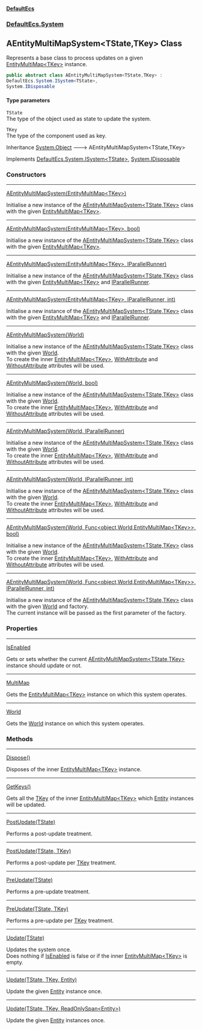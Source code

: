 #### [DefaultEcs](index.md 'index')
### [DefaultEcs.System](index.md#DefaultEcs_System 'DefaultEcs.System')
## AEntityMultiMapSystem&lt;TState,TKey&gt; Class
Represents a base class to process updates on a given [EntityMultiMap&lt;TKey&gt;](EntityMultiMap_TKey_.md 'DefaultEcs.EntityMultiMap&lt;TKey&gt;') instance.  
```csharp
public abstract class AEntityMultiMapSystem<TState,TKey> :
DefaultEcs.System.ISystem<TState>,
System.IDisposable
```
#### Type parameters
<a name='DefaultEcs_System_AEntityMultiMapSystem_TState_TKey__TState'></a>
`TState`  
The type of the object used as state to update the system.
  
<a name='DefaultEcs_System_AEntityMultiMapSystem_TState_TKey__TKey'></a>
`TKey`  
The type of the component used as key.
  

Inheritance [System.Object](https://docs.microsoft.com/en-us/dotnet/api/System.Object 'System.Object') &#129106; AEntityMultiMapSystem&lt;TState,TKey&gt;  

Implements [DefaultEcs.System.ISystem&lt;](ISystem_T_.md 'DefaultEcs.System.ISystem&lt;T&gt;')[TState](AEntityMultiMapSystem_TState_TKey_.md#DefaultEcs_System_AEntityMultiMapSystem_TState_TKey__TState 'DefaultEcs.System.AEntityMultiMapSystem&lt;TState,TKey&gt;.TState')[&gt;](ISystem_T_.md 'DefaultEcs.System.ISystem&lt;T&gt;'), [System.IDisposable](https://docs.microsoft.com/en-us/dotnet/api/System.IDisposable 'System.IDisposable')  
### Constructors

***
[AEntityMultiMapSystem(EntityMultiMap&lt;TKey&gt;)](AEntityMultiMapSystem_TState_TKey__AEntityMultiMapSystem(EntityMultiMap_TKey_).md 'DefaultEcs.System.AEntityMultiMapSystem&lt;TState,TKey&gt;.AEntityMultiMapSystem(DefaultEcs.EntityMultiMap&lt;TKey&gt;)')

Initialise a new instance of the [AEntityMultiMapSystem&lt;TState,TKey&gt;](AEntityMultiMapSystem_TState_TKey_.md 'DefaultEcs.System.AEntityMultiMapSystem&lt;TState,TKey&gt;') class with the given [EntityMultiMap&lt;TKey&gt;](EntityMultiMap_TKey_.md 'DefaultEcs.EntityMultiMap&lt;TKey&gt;').  

***
[AEntityMultiMapSystem(EntityMultiMap&lt;TKey&gt;, bool)](AEntityMultiMapSystem_TState_TKey__AEntityMultiMapSystem(EntityMultiMap_TKey__bool).md 'DefaultEcs.System.AEntityMultiMapSystem&lt;TState,TKey&gt;.AEntityMultiMapSystem(DefaultEcs.EntityMultiMap&lt;TKey&gt;, bool)')

Initialise a new instance of the [AEntityMultiMapSystem&lt;TState,TKey&gt;](AEntityMultiMapSystem_TState_TKey_.md 'DefaultEcs.System.AEntityMultiMapSystem&lt;TState,TKey&gt;') class with the given [EntityMultiMap&lt;TKey&gt;](EntityMultiMap_TKey_.md 'DefaultEcs.EntityMultiMap&lt;TKey&gt;').  

***
[AEntityMultiMapSystem(EntityMultiMap&lt;TKey&gt;, IParallelRunner)](AEntityMultiMapSystem_TState_TKey__AEntityMultiMapSystem(EntityMultiMap_TKey__IParallelRunner).md 'DefaultEcs.System.AEntityMultiMapSystem&lt;TState,TKey&gt;.AEntityMultiMapSystem(DefaultEcs.EntityMultiMap&lt;TKey&gt;, DefaultEcs.Threading.IParallelRunner)')

Initialise a new instance of the [AEntityMultiMapSystem&lt;TState,TKey&gt;](AEntityMultiMapSystem_TState_TKey_.md 'DefaultEcs.System.AEntityMultiMapSystem&lt;TState,TKey&gt;') class with the given [EntityMultiMap&lt;TKey&gt;](EntityMultiMap_TKey_.md 'DefaultEcs.EntityMultiMap&lt;TKey&gt;') and [IParallelRunner](IParallelRunner.md 'DefaultEcs.Threading.IParallelRunner').  

***
[AEntityMultiMapSystem(EntityMultiMap&lt;TKey&gt;, IParallelRunner, int)](AEntityMultiMapSystem_TState_TKey__AEntityMultiMapSystem(EntityMultiMap_TKey__IParallelRunner_int).md 'DefaultEcs.System.AEntityMultiMapSystem&lt;TState,TKey&gt;.AEntityMultiMapSystem(DefaultEcs.EntityMultiMap&lt;TKey&gt;, DefaultEcs.Threading.IParallelRunner, int)')

Initialise a new instance of the [AEntityMultiMapSystem&lt;TState,TKey&gt;](AEntityMultiMapSystem_TState_TKey_.md 'DefaultEcs.System.AEntityMultiMapSystem&lt;TState,TKey&gt;') class with the given [EntityMultiMap&lt;TKey&gt;](EntityMultiMap_TKey_.md 'DefaultEcs.EntityMultiMap&lt;TKey&gt;') and [IParallelRunner](IParallelRunner.md 'DefaultEcs.Threading.IParallelRunner').  

***
[AEntityMultiMapSystem(World)](AEntityMultiMapSystem_TState_TKey__AEntityMultiMapSystem(World).md 'DefaultEcs.System.AEntityMultiMapSystem&lt;TState,TKey&gt;.AEntityMultiMapSystem(DefaultEcs.World)')

Initialise a new instance of the [AEntityMultiMapSystem&lt;TState,TKey&gt;](AEntityMultiMapSystem_TState_TKey_.md 'DefaultEcs.System.AEntityMultiMapSystem&lt;TState,TKey&gt;') class with the given [World](AEntityMultiMapSystem_TState_TKey__World.md 'DefaultEcs.System.AEntityMultiMapSystem&lt;TState,TKey&gt;.World').  
To create the inner [EntityMultiMap&lt;TKey&gt;](EntityMultiMap_TKey_.md 'DefaultEcs.EntityMultiMap&lt;TKey&gt;'), [WithAttribute](WithAttribute.md 'DefaultEcs.System.WithAttribute') and [WithoutAttribute](WithoutAttribute.md 'DefaultEcs.System.WithoutAttribute') attributes will be used.  

***
[AEntityMultiMapSystem(World, bool)](AEntityMultiMapSystem_TState_TKey__AEntityMultiMapSystem(World_bool).md 'DefaultEcs.System.AEntityMultiMapSystem&lt;TState,TKey&gt;.AEntityMultiMapSystem(DefaultEcs.World, bool)')

Initialise a new instance of the [AEntityMultiMapSystem&lt;TState,TKey&gt;](AEntityMultiMapSystem_TState_TKey_.md 'DefaultEcs.System.AEntityMultiMapSystem&lt;TState,TKey&gt;') class with the given [World](AEntityMultiMapSystem_TState_TKey__World.md 'DefaultEcs.System.AEntityMultiMapSystem&lt;TState,TKey&gt;.World').  
To create the inner [EntityMultiMap&lt;TKey&gt;](EntityMultiMap_TKey_.md 'DefaultEcs.EntityMultiMap&lt;TKey&gt;'), [WithAttribute](WithAttribute.md 'DefaultEcs.System.WithAttribute') and [WithoutAttribute](WithoutAttribute.md 'DefaultEcs.System.WithoutAttribute') attributes will be used.  

***
[AEntityMultiMapSystem(World, IParallelRunner)](AEntityMultiMapSystem_TState_TKey__AEntityMultiMapSystem(World_IParallelRunner).md 'DefaultEcs.System.AEntityMultiMapSystem&lt;TState,TKey&gt;.AEntityMultiMapSystem(DefaultEcs.World, DefaultEcs.Threading.IParallelRunner)')

Initialise a new instance of the [AEntityMultiMapSystem&lt;TState,TKey&gt;](AEntityMultiMapSystem_TState_TKey_.md 'DefaultEcs.System.AEntityMultiMapSystem&lt;TState,TKey&gt;') class with the given [World](AEntityMultiMapSystem_TState_TKey__World.md 'DefaultEcs.System.AEntityMultiMapSystem&lt;TState,TKey&gt;.World').  
To create the inner [EntityMultiMap&lt;TKey&gt;](EntityMultiMap_TKey_.md 'DefaultEcs.EntityMultiMap&lt;TKey&gt;'), [WithAttribute](WithAttribute.md 'DefaultEcs.System.WithAttribute') and [WithoutAttribute](WithoutAttribute.md 'DefaultEcs.System.WithoutAttribute') attributes will be used.  

***
[AEntityMultiMapSystem(World, IParallelRunner, int)](AEntityMultiMapSystem_TState_TKey__AEntityMultiMapSystem(World_IParallelRunner_int).md 'DefaultEcs.System.AEntityMultiMapSystem&lt;TState,TKey&gt;.AEntityMultiMapSystem(DefaultEcs.World, DefaultEcs.Threading.IParallelRunner, int)')

Initialise a new instance of the [AEntityMultiMapSystem&lt;TState,TKey&gt;](AEntityMultiMapSystem_TState_TKey_.md 'DefaultEcs.System.AEntityMultiMapSystem&lt;TState,TKey&gt;') class with the given [World](AEntityMultiMapSystem_TState_TKey__World.md 'DefaultEcs.System.AEntityMultiMapSystem&lt;TState,TKey&gt;.World').  
To create the inner [EntityMultiMap&lt;TKey&gt;](EntityMultiMap_TKey_.md 'DefaultEcs.EntityMultiMap&lt;TKey&gt;'), [WithAttribute](WithAttribute.md 'DefaultEcs.System.WithAttribute') and [WithoutAttribute](WithoutAttribute.md 'DefaultEcs.System.WithoutAttribute') attributes will be used.  

***
[AEntityMultiMapSystem(World, Func&lt;object,World,EntityMultiMap&lt;TKey&gt;&gt;, bool)](AEntityMultiMapSystem_TState_TKey__AEntityMultiMapSystem(World_Func_object_World_EntityMultiMap_TKey___bool).md 'DefaultEcs.System.AEntityMultiMapSystem&lt;TState,TKey&gt;.AEntityMultiMapSystem(DefaultEcs.World, System.Func&lt;object,DefaultEcs.World,DefaultEcs.EntityMultiMap&lt;TKey&gt;&gt;, bool)')

Initialise a new instance of the [AEntityMultiMapSystem&lt;TState,TKey&gt;](AEntityMultiMapSystem_TState_TKey_.md 'DefaultEcs.System.AEntityMultiMapSystem&lt;TState,TKey&gt;') class with the given [World](AEntityMultiMapSystem_TState_TKey__World.md 'DefaultEcs.System.AEntityMultiMapSystem&lt;TState,TKey&gt;.World').  
To create the inner [EntityMultiMap&lt;TKey&gt;](EntityMultiMap_TKey_.md 'DefaultEcs.EntityMultiMap&lt;TKey&gt;'), [WithAttribute](WithAttribute.md 'DefaultEcs.System.WithAttribute') and [WithoutAttribute](WithoutAttribute.md 'DefaultEcs.System.WithoutAttribute') attributes will be used.  

***
[AEntityMultiMapSystem(World, Func&lt;object,World,EntityMultiMap&lt;TKey&gt;&gt;, IParallelRunner, int)](AEntityMultiMapSystem_TState_TKey__AEntityMultiMapSystem(World_Func_object_World_EntityMultiMap_TKey___IParallelRunner_int).md 'DefaultEcs.System.AEntityMultiMapSystem&lt;TState,TKey&gt;.AEntityMultiMapSystem(DefaultEcs.World, System.Func&lt;object,DefaultEcs.World,DefaultEcs.EntityMultiMap&lt;TKey&gt;&gt;, DefaultEcs.Threading.IParallelRunner, int)')

Initialise a new instance of the [AEntityMultiMapSystem&lt;TState,TKey&gt;](AEntityMultiMapSystem_TState_TKey_.md 'DefaultEcs.System.AEntityMultiMapSystem&lt;TState,TKey&gt;') class with the given [World](AEntityMultiMapSystem_TState_TKey__World.md 'DefaultEcs.System.AEntityMultiMapSystem&lt;TState,TKey&gt;.World') and factory.  
The current instance will be passed as the first parameter of the factory.  
### Properties

***
[IsEnabled](AEntityMultiMapSystem_TState_TKey__IsEnabled.md 'DefaultEcs.System.AEntityMultiMapSystem&lt;TState,TKey&gt;.IsEnabled')

Gets or sets whether the current [AEntityMultiMapSystem&lt;TState,TKey&gt;](AEntityMultiMapSystem_TState_TKey_.md 'DefaultEcs.System.AEntityMultiMapSystem&lt;TState,TKey&gt;') instance should update or not.  

***
[MultiMap](AEntityMultiMapSystem_TState_TKey__MultiMap.md 'DefaultEcs.System.AEntityMultiMapSystem&lt;TState,TKey&gt;.MultiMap')

Gets the [EntityMultiMap&lt;TKey&gt;](EntityMultiMap_TKey_.md 'DefaultEcs.EntityMultiMap&lt;TKey&gt;') instance on which this system operates.  

***
[World](AEntityMultiMapSystem_TState_TKey__World.md 'DefaultEcs.System.AEntityMultiMapSystem&lt;TState,TKey&gt;.World')

Gets the [World](World.md 'DefaultEcs.World') instance on which this system operates.  
### Methods

***
[Dispose()](AEntityMultiMapSystem_TState_TKey__Dispose().md 'DefaultEcs.System.AEntityMultiMapSystem&lt;TState,TKey&gt;.Dispose()')

Disposes of the inner [EntityMultiMap&lt;TKey&gt;](EntityMultiMap_TKey_.md 'DefaultEcs.EntityMultiMap&lt;TKey&gt;') instance.  

***
[GetKeys()](AEntityMultiMapSystem_TState_TKey__GetKeys().md 'DefaultEcs.System.AEntityMultiMapSystem&lt;TState,TKey&gt;.GetKeys()')

Gets all the [TKey](AEntityMultiMapSystem_TState_TKey_.md#DefaultEcs_System_AEntityMultiMapSystem_TState_TKey__TKey 'DefaultEcs.System.AEntityMultiMapSystem&lt;TState,TKey&gt;.TKey') of the inner [EntityMultiMap&lt;TKey&gt;](EntityMultiMap_TKey_.md 'DefaultEcs.EntityMultiMap&lt;TKey&gt;') which [Entity](Entity.md 'DefaultEcs.Entity') instances will be updated.  

***
[PostUpdate(TState)](AEntityMultiMapSystem_TState_TKey__PostUpdate(TState).md 'DefaultEcs.System.AEntityMultiMapSystem&lt;TState,TKey&gt;.PostUpdate(TState)')

Performs a post-update treatment.  

***
[PostUpdate(TState, TKey)](AEntityMultiMapSystem_TState_TKey__PostUpdate(TState_TKey).md 'DefaultEcs.System.AEntityMultiMapSystem&lt;TState,TKey&gt;.PostUpdate(TState, TKey)')

Performs a post-update per [TKey](AEntityMultiMapSystem_TState_TKey_.md#DefaultEcs_System_AEntityMultiMapSystem_TState_TKey__TKey 'DefaultEcs.System.AEntityMultiMapSystem&lt;TState,TKey&gt;.TKey') treatment.  

***
[PreUpdate(TState)](AEntityMultiMapSystem_TState_TKey__PreUpdate(TState).md 'DefaultEcs.System.AEntityMultiMapSystem&lt;TState,TKey&gt;.PreUpdate(TState)')

Performs a pre-update treatment.  

***
[PreUpdate(TState, TKey)](AEntityMultiMapSystem_TState_TKey__PreUpdate(TState_TKey).md 'DefaultEcs.System.AEntityMultiMapSystem&lt;TState,TKey&gt;.PreUpdate(TState, TKey)')

Performs a pre-update per [TKey](AEntityMultiMapSystem_TState_TKey_.md#DefaultEcs_System_AEntityMultiMapSystem_TState_TKey__TKey 'DefaultEcs.System.AEntityMultiMapSystem&lt;TState,TKey&gt;.TKey') treatment.  

***
[Update(TState)](AEntityMultiMapSystem_TState_TKey__Update(TState).md 'DefaultEcs.System.AEntityMultiMapSystem&lt;TState,TKey&gt;.Update(TState)')

Updates the system once.  
Does nothing if [IsEnabled](AEntityMultiMapSystem_TState_TKey__IsEnabled.md 'DefaultEcs.System.AEntityMultiMapSystem&lt;TState,TKey&gt;.IsEnabled') is false or if the inner [EntityMultiMap&lt;TKey&gt;](EntityMultiMap_TKey_.md 'DefaultEcs.EntityMultiMap&lt;TKey&gt;') is empty.  

***
[Update(TState, TKey, Entity)](AEntityMultiMapSystem_TState_TKey__Update(TState_TKey_Entity).md 'DefaultEcs.System.AEntityMultiMapSystem&lt;TState,TKey&gt;.Update(TState, TKey, DefaultEcs.Entity)')

Update the given [Entity](Entity.md 'DefaultEcs.Entity') instance once.  

***
[Update(TState, TKey, ReadOnlySpan&lt;Entity&gt;)](AEntityMultiMapSystem_TState_TKey__Update(TState_TKey_ReadOnlySpan_Entity_).md 'DefaultEcs.System.AEntityMultiMapSystem&lt;TState,TKey&gt;.Update(TState, TKey, System.ReadOnlySpan&lt;DefaultEcs.Entity&gt;)')

Update the given [Entity](Entity.md 'DefaultEcs.Entity') instances once.  
